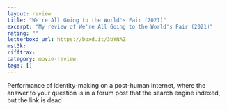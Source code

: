 ```yaml
---
layout: review
title: "We're All Going to the World's Fair (2021)"
excerpt: "My review of We're All Going to the World's Fair (2021)"
rating: ""
letterboxd_url: https://boxd.it/3bYNAZ
mst3k:
rifftrax:
category: movie-review
tags: []
---
```


Performance of identity-making on a post-human internet, where the answer to your question is in a forum post that the search engine indexed, but the link is dead
